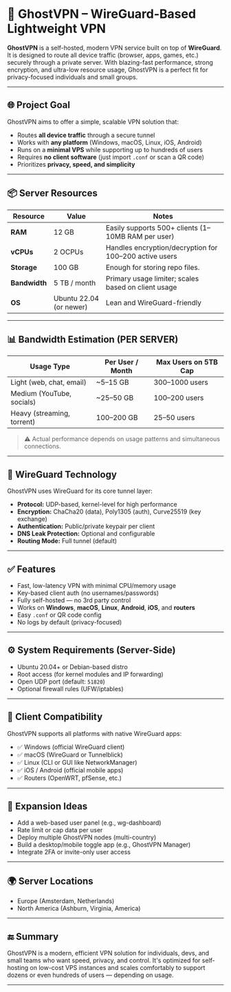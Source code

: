 # 👻 GhostVPN – WireGuard-Based Lightweight VPN

**GhostVPN** is a self-hosted, modern VPN service built on top of **WireGuard**. It is designed to route all device traffic (browser, apps, games, etc.) securely through a private server. With blazing-fast performance, strong encryption, and ultra-low resource usage, GhostVPN is a perfect fit for privacy-focused individuals and small groups.

---

## 🌐 Project Goal

GhostVPN aims to offer a simple, scalable VPN solution that:

- Routes **all device traffic** through a secure tunnel
- Works with **any platform** (Windows, macOS, Linux, iOS, Android)
- Runs on a **minimal VPS** while supporting up to hundreds of users
- Requires **no client software** (just import `.conf` or scan a QR code)
- Prioritizes **privacy, speed, and simplicity**

---

## 📦 Server Resources

| Resource      | Value                  | Notes                                                 |
|---------------|------------------------|--------------------------------------------------------|
| **RAM**       | 12 GB                  | Easily supports 500+ clients (1–10MB RAM per user)     |
| **vCPUs**     | 2 OCPUs                | Handles encryption/decryption for 100–200 active users |
| **Storage**   | 100 GB                 | Enough for storing repo files.                         |
| **Bandwidth** | 5 TB / month           | Primary usage limiter; scales based on client usage    |
| **OS**        | Ubuntu 22.04 (or newer) | Lean and WireGuard-friendly                            |

---

## 📊 Bandwidth Estimation (PER SERVER)

| Usage Type               | Per User / Month | Max Users on 5TB Cap |
|--------------------------|------------------|-----------------------|
| Light (web, chat, email) | ~5–15 GB         | 300–1000 users        |
| Medium (YouTube, socials)| ~25–50 GB        | 100–200 users         |
| Heavy (streaming, torrent)| 100–200 GB      | 25–50 users           |

> ⚠️ Actual performance depends on usage patterns and simultaneous connections.

---

## 🔐 WireGuard Technology

GhostVPN uses WireGuard for its core tunnel layer:

- **Protocol:** UDP-based, kernel-level for high performance  
- **Encryption:** ChaCha20 (data), Poly1305 (auth), Curve25519 (key exchange)  
- **Authentication:** Public/private keypair per client  
- **DNS Leak Protection:** Optional and configurable  
- **Routing Mode:** Full tunnel (default)

---

## ✅ Features

- Fast, low-latency VPN with minimal CPU/memory usage  
- Key-based client auth (no usernames/passwords)  
- Fully self-hosted — no 3rd party control  
- Works on **Windows**, **macOS**, **Linux**, **Android**, **iOS**, and **routers**  
- Easy `.conf` or QR code config  
- No logs by default (privacy-focused)

---

## ⚙️ System Requirements (Server-Side)

- Ubuntu 20.04+ or Debian-based distro  
- Root access (for kernel modules and IP forwarding)  
- Open UDP port (default: `51820`)  
- Optional firewall rules (UFW/iptables)

---

## 📲 Client Compatibility

GhostVPN supports all platforms with native WireGuard apps:

- ✅ Windows (official WireGuard client)
- ✅ macOS (WireGuard or Tunnelblick)
- ✅ Linux (CLI or GUI like NetworkManager)
- ✅ iOS / Android (official mobile apps)
- ✅ Routers (OpenWRT, pfSense, etc.)

---

## 🧱 Expansion Ideas

- Add a web-based user panel (e.g., wg-dashboard)
- Rate limit or cap data per user
- Deploy multiple GhostVPN nodes (multi-country)
- Build a desktop/mobile toggle app (e.g., GhostVPN Manager)
- Integrate 2FA or invite-only user access

---

## 🌍 Server Locations

- Europe (Amsterdam, Netherlands)
- North America (Ashburn, Virginia, America)

---

## 🔚 Summary

GhostVPN is a modern, efficient VPN solution for individuals, devs, and small teams who want speed, privacy, and control. It's optimized for self-hosting on low-cost VPS instances and scales comfortably to support dozens or even hundreds of users — depending on usage.

---

